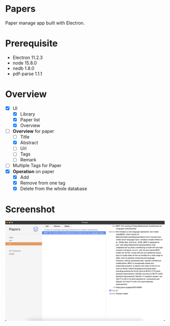 # Papers
Paper manage app built with Electron.

# Prerequisite
- Electron 11.2.3
- node 15.8.0
- nedb 1.8.0
- pdf-parse 1.1.1

# Overview
- [x] UI
  - [x] Library
  - [x] Paper list
  - [x] Overview
- [ ] **Overview** for paper
  - [ ] Title
  - [x] Abstract
  - [ ] Url
  - [ ] Tags
  - [ ] Remark
- [ ] Multiple Tags for Paper
- [x] **Operation** on paper
  - [x] Add
  - [x] Remove from one tag
  - [x] Delete from the whole database

# Screenshot
![demo](demo/demo.png)